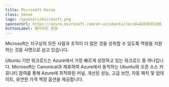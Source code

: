 ```yaml
---
title: Microsoft Korea
class: Venue
logo: /sponsors/microsoft.png
sponsorUrl: https://azure.microsoft.com/en-us/ubuntu/?ocid=AID3035196
buttonLabel: 웹사이트 방문
---
```


Microsoft는 지구상의 모든 사람과 조직이 더 많은 것을 성취할 수 있도록 역량을 지원하는 것을 사명으로 삼고 있습니다.

Ubuntu 기반 워크로드는 Azure에서 가장 빠르게 성장하고 있는 워크로드 중 하나입니다. Microsoft는 Canonical과 제휴하여 Azure에서 동작하는 Ubuntu와 오픈 소스 커뮤니티 참여를 통해 Azure에 최적화된 커널, 개선된 성능, 고급 보안, 자동 패치 및 업데이트, 유연한 가격 책정 옵션을 제공합니다.